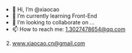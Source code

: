 - 👋 Hi, I’m @xiaocao
- 🌱 I’m currently learning Front-End 
- 💞️ I’m looking to collaborate on ...
- 📫 How to reach me:
 1.3027478654@qq.com
 2. www.xiaocao.cn@gmail.com
<!---
xiaocao12306/xiaocao12306 is a ✨ special ✨ repository because its `README.md` (this file) appears on your GitHub profile.
You can click the Preview link to take a look at your changes.
--->
